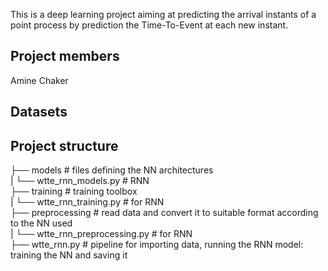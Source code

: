 This is a deep learning project aiming at predicting the arrival instants of a point process by prediction the Time-To-Event at each new instant.

## Project members
Amine Chaker

## Datasets

## Project structure
├── models  # files defining the NN architectures  
|   └── wtte_rnn_models.py  # RNN  
├── training  # training toolbox  
|   └── wtte_rnn_training.py  # for RNN  
├── preprocessing   # read data and convert it to suitable format according to the NN used  
|   └── wtte_rnn_preprocessing.py   # for RNN  
├── wtte_rnn.py   # pipeline for importing data, running the RNN model: training the NN and saving it  

